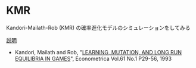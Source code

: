 # KMR

Kandori-Mailath-Rob (KMR) の確率進化モデルのシミュレーションをしてみる

[説明](https://github.com/OyamaZemi/exercises2015/tree/master/ex04)  
* Kandori, Mailath and Rob, "[LEARNING, MUTATION, AND LONG RUN EQUILIBRIA IN GAMES](http://www.fioravante.patrone.name/mat/TdG/corsi/TdG_Borromeo_2011_12/Kandori_Mailath_Rob.pdf)", Econometrica Vol.61 No.1 P29-56, 1993
